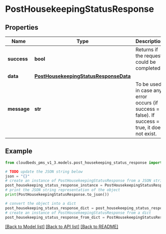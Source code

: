 # PostHousekeepingStatusResponse


## Properties

Name | Type | Description | Notes
------------ | ------------- | ------------- | -------------
**success** | **bool** | Returns if the request could be completed | [optional] 
**data** | [**PostHousekeepingStatusResponseData**](PostHousekeepingStatusResponseData.md) |  | [optional] 
**message** | **str** | To be used in case any error occurs (if success &#x3D; false). If success &#x3D; true, it does not exist. | [optional] 

## Example

```python
from cloudbeds_pms_v1_3.models.post_housekeeping_status_response import PostHousekeepingStatusResponse

# TODO update the JSON string below
json = "{}"
# create an instance of PostHousekeepingStatusResponse from a JSON string
post_housekeeping_status_response_instance = PostHousekeepingStatusResponse.from_json(json)
# print the JSON string representation of the object
print(PostHousekeepingStatusResponse.to_json())

# convert the object into a dict
post_housekeeping_status_response_dict = post_housekeeping_status_response_instance.to_dict()
# create an instance of PostHousekeepingStatusResponse from a dict
post_housekeeping_status_response_from_dict = PostHousekeepingStatusResponse.from_dict(post_housekeeping_status_response_dict)
```
[[Back to Model list]](../README.md#documentation-for-models) [[Back to API list]](../README.md#documentation-for-api-endpoints) [[Back to README]](../README.md)


